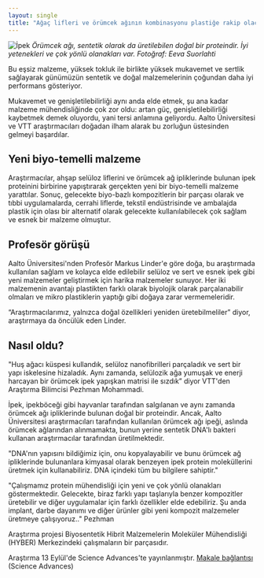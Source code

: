```yaml
---
layout: single
title: "Ağaç lifleri ve örümcek ağının kombinasyonu plastiğe rakip olacak"
---
```

![İpek](https://www.aalto.fi/sites/g/files/flghsv161/files/styles/2_3_1380w_600h_n/public/2019-09/dp1a5025.jpg?h=20577b14&itok=7jhzzU7P)
*Örümcek ağı, sentetik olarak da üretilebilen doğal bir proteindir. İyi yetenekleri ve çok yönlü olanakları var. Fotoğraf: Eeva Suorlahti*

Bu eşsiz malzeme, yüksek tokluk ile birlikte yüksek mukavemet ve sertlik sağlayarak günümüzün sentetik ve doğal malzemelerinin çoğundan daha iyi performans gösteriyor.

Mukavemet ve genişletilebilirliği aynı anda elde etmek, şu ana kadar malzeme mühendisliğinde çok zor oldu: artan güç, genişletilebilirliği kaybetmek demek oluyordu, yani tersi anlamına geliyordu. Aalto Üniversitesi ve VTT araştırmacıları doğadan ilham alarak bu zorluğun üstesinden gelmeyi başardılar.

Yeni biyo-temelli malzeme
-
Araştırmacılar, ahşap selüloz liflerini ve örümcek ağ ipliklerinde bulunan ipek proteinini birbirine yapıştırarak gerçekten yeni bir biyo-temelli malzeme yarattılar. Sonuç, gelecekte biyo-bazlı kompozitlerin bir parçası olarak ve tıbbi uygulamalarda, cerrahi liflerde, tekstil endüstrisinde ve ambalajda plastik için olası bir alternatif olarak gelecekte kullanılabilecek çok sağlam ve esnek bir malzeme olmuştur.

Profesör görüşü
-
Aalto Üniversitesi'nden Profesör Markus Linder'e göre doğa, bu araştırmada kullanılan sağlam ve kolayca elde edilebilir selüloz ve sert ve esnek ipek gibi yeni malzemeler geliştirmek için harika malzemeler sunuyor. Her iki malzemenin avantajı plastikten farklı olarak biyolojik olarak parçalanabilir olmaları ve mikro plastiklerin yaptığı gibi doğaya zarar vermemeleridir.

“Araştırmacılarımız, yalnızca doğal özellikleri yeniden üretebilmeliler” diyor, araştırmaya da öncülük eden Linder.

Nasıl oldu?
-
"Huş ağacı küspesi kullandık, selüloz nanofibrilleri parçaladık ve sert bir yapı iskelesine hizaladık. Aynı zamanda, selülozik ağa yumuşak ve enerji harcayan bir örümcek ipek yapışkan matrisi ile sızdık” diyor VTT'den Araştırma Bilimcisi Pezhman Mohammadi.

İpek, ipekböceği gibi hayvanlar tarafından salgılanan ve aynı zamanda örümcek ağı ipliklerinde bulunan doğal bir proteindir. Ancak, Aalto Üniversitesi araştırmacıları tarafından kullanılan örümcek ağı ipeği, aslında örümcek ağlarından alınmamakta, bunun yerine sentetik DNA'lı bakteri kullanan araştırmacılar tarafından üretilmektedir.

"DNA'nın yapısını bildiğimiz için, onu kopyalayabilir ve bunu örümcek ağ ipliklerinde bulunanlara kimyasal olarak benzeyen ipek protein moleküllerini üretmek için kullanabiliriz. DNA içindeki tüm bu bilgilere sahiptir."

"Çalışmamız protein mühendisliği için yeni ve çok yönlü olanakları göstermektedir. Gelecekte, biraz farklı yapı taşlarıyla benzer kompozitler üretebilir ve diğer uygulamalar için farklı özellikler elde edebiliriz. Şu anda implant, darbe dayanımı ve diğer ürünler gibi yeni kompozit malzemeler üretmeye çalışıyoruz.." Pezhman

Araştırma projesi Biyosentetik Hibrit Malzemelerin Moleküler Mühendisliği (HYBER) Merkezindeki çalışmaların bir parçasıdır.

Araştırma 13 Eylül'de Science Advances'te yayınlanmıştır. [Makale bağlantısı](https://doi.org/10.1126/sciadv.aaw2541) (Science Advances)
